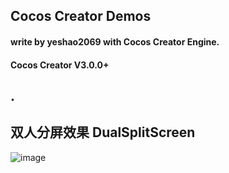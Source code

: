

## Cocos Creator Demos
#### write by yeshao2069 with Cocos Creator Engine.
#### Cocos Creator V3.0.0+

## .
## 双人分屏效果   DualSplitScreen
![image](https://github.com/yeshao2069/CocosCreatorDemos/blob/v3.0.0/gif/dualSplitScreen.gif)